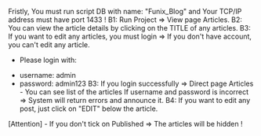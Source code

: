 Fristly, You must run script DB with name: "Funix_Blog" and Your TCP/IP address must have port 1433 !
B1: Run Project => View page Articles.
B2: You can view the article details by clicking on the TITLE of any articles.
B3: If you want to edit any articles, you must login
      => If you don't have account, you can't edit any article.

  + Please login with:
  - username: admin
  - password: admin123
B3: If you login successfully => Direct page Articles - You can see list of the
    articles
    If username and password is incorrect => System will return errors and
    announce it.
B4: If you want to edit any post, just click on "EDIT" below the article.

[Attention] - If you don't tick on Published => The articles will be hidden !

